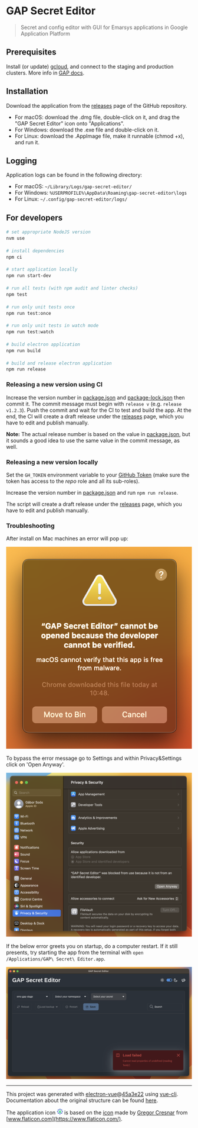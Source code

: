 # GAP Secret Editor

> Secret and config editor with GUI for Emarsys applications in Google Application Platform

## Prerequisites

Install (or update) [gcloud](https://cloud.google.com/sdk/docs/quickstarts), and connect to the staging and production
clusters. More info in [GAP docs](https://gap-docs.gservice.emarsys.net/Getting-started/development-environment-setup-guide/#google-cloud-sdk).

## Installation

Download the application from the [releases](https://github.com/emartech/gap-secret-editor/releases) page of the GitHub
repository.

- For macOS: download the .dmg file, double-click on it, and drag the "GAP Secret Editor" icon onto "Applications".
- For Windows: download the .exe file and double-click on it.
- For Linux: download the .AppImage file, make it runnable (chmod +x), and run it.

## Logging

Application logs can be found in the following directory:
- For macOS: `~/Library/Logs/gap-secret-editor/`
- For Windows: `%USERPROFILE%\AppData\Roaming\gap-secret-editor\logs`
- For Linux: `~/.config/gap-secret-editor/logs/`

## For developers

``` bash
# set appropriate NodeJS version
nvm use

# install dependencies
npm ci

# start application locally
npm run start-dev

# run all tests (with npm audit and linter checks)
npm test

# run only unit tests once
npm run test:once

# run only unit tests in watch mode
npm run test:watch

# build electron application
npm run build

# build and release electron application
npm run release

```

### Releasing a new version using CI

Increase the version number in [package.json](package.json) and [package-lock.json](package-lock.json) then commit it.
The commit message must begin with `release v` (e.g. `release v1.2.3`). Push the commit and wait for the CI to test and
build the app. At the end, the CI will create a draft release under the [releases](https://github.com/emartech/gap-secret-editor/releases)
page, which you have to edit and publish manually.

**Note:** The actual release number is based on the value in [package.json](package.json), but it sounds a good idea to
use the same value in the commit message, as well.

### Releasing a new version locally

Set the `GH_TOKEN` environment variable to your [GitHub Token](https://github.com/settings/tokens)
(make sure the token has access to the *repo* role and all its sub-roles).

Increase the version number in [package.json](package.json) and run `npm run release`.

The script will create a draft release under the [releases](https://github.com/emartech/gap-secret-editor/releases)
page, which you have to edit and publish manually.

### Troubleshooting

After install on Mac machines an error will pop up:

![Open Error](images/openerror.png)

To bypass the error message go to Settings and within Privacy&Settings click on 'Open Anyway'.

![Privacy Settings](images/privacysetting.png)

If the below error greets you on startup, do a computer restart.
If it still presents, try starting the app from the terminal with `open /Applications/GAP\ Secret\ Editor.app`.

![Application Error](images/apperror.png)

---

This project was generated with [electron-vue](https://github.com/SimulatedGREG/electron-vue)@[45a3e22](https://github.com/SimulatedGREG/electron-vue/tree/45a3e224e7bb8fc71909021ccfdcfec0f461f634) using [vue-cli](https://github.com/vuejs/vue-cli). Documentation about the original structure can be found [here](https://simulatedgreg.gitbooks.io/electron-vue/content/index.html).

The application icon <img src="build/icons/settings.png" height="16px"> is based on the [icon](https://www.flaticon.com/free-icon/settings_126363) made by [Gregor Cresnar](https://www.flaticon.com/authors/gregor-cresnar) from [www.flaticon.com](https://www.flaticon.com/).
